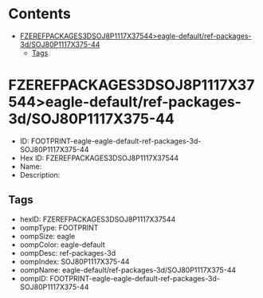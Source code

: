 



Contents
========

* [FZEREFPACKAGES3DSOJ8P1117X37544>eagle-default/ref-packages-3d/SOJ80P1117X375-44](#fzerefpackages3dsoj8p1117x37544eagle-defaultref-packages-3dsoj80p1117x375-44)
	* [Tags](#tags)

# FZEREFPACKAGES3DSOJ8P1117X37544>eagle-default/ref-packages-3d/SOJ80P1117X375-44

- ID: FOOTPRINT-eagle-eagle-default-ref-packages-3d-SOJ80P1117X375-44
- Hex ID: FZEREFPACKAGES3DSOJ8P1117X37544
- Name: 
- Description: 

## Tags

- hexID: FZEREFPACKAGES3DSOJ8P1117X37544
- oompType: FOOTPRINT
- oompSize: eagle
- oompColor: eagle-default
- oompDesc: ref-packages-3d
- oompIndex: SOJ80P1117X375-44
- oompName: eagle-default/ref-packages-3d/SOJ80P1117X375-44
- oompID: FOOTPRINT-eagle-eagle-default-ref-packages-3d-SOJ80P1117X375-44

